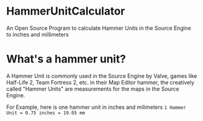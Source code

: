 # HammerUnitCalculator
An Open Source Program to calculate Hammer Units in the Source Engine to inches and millimeters

# What's a hammer unit?

A Hammer Unit is commonly used in the Source Engine by Valve, games like Half-Life 2, Team Fortress 2, etc. in their Map Editor hammer, the creatively called "Hammer Units" are measurements for the maps in the Source Engine.

For Example, here is one hammer unit in inches and milimeters
```1 Hammer Unit = 0.75 inches = 19.05 mm```
